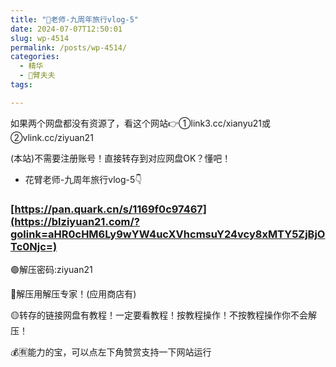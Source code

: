 ```yaml
---
title: "🌸老师-九周年旅行vlog-5"
date: 2024-07-07T12:50:01
slug: wp-4514
permalink: /posts/wp-4514/
categories:
  - 精华
  - 🌸臂夫夫
tags:

---
```


如果两个网盘都没有资源了，看这个网站👉①link3.cc/xianyu21或②vlink.cc/ziyuan21

(本站)不需要注册账号！直接转存到对应网盘OK？懂吧！

*   花臂老师-九周年旅行vlog-5👇

### [https://pan.quark.cn/s/1169f0c97467](https://blziyuan21.com/?golink=aHR0cHM6Ly9wYW4ucXVhcmsuY24vcy8xMTY5ZjBjOTc0Njc=)

🟢解压密码:ziyuan21

🔵解压用解压专家！(应用商店有)

🟡转存的链接网盘有教程！一定要看教程！按教程操作！不按教程操作你不会解压！

💰🈶能力的宝，可以点左下角赞赏支持一下网站运行

